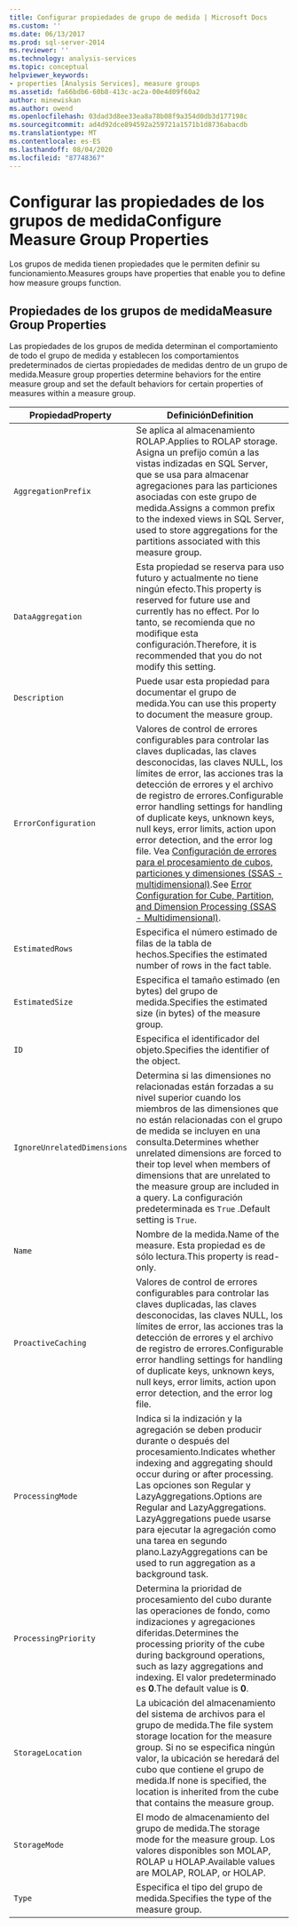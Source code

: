 ```yaml
---
title: Configurar propiedades de grupo de medida | Microsoft Docs
ms.custom: ''
ms.date: 06/13/2017
ms.prod: sql-server-2014
ms.reviewer: ''
ms.technology: analysis-services
ms.topic: conceptual
helpviewer_keywords:
- properties [Analysis Services], measure groups
ms.assetid: fa66bdb6-60b8-413c-ac2a-00e4d09f60a2
author: minewiskan
ms.author: owend
ms.openlocfilehash: 03dad3d8ee33ea8a78b08f9a354d0db3d177198c
ms.sourcegitcommit: ad4d92dce894592a259721a1571b1d8736abacdb
ms.translationtype: MT
ms.contentlocale: es-ES
ms.lasthandoff: 08/04/2020
ms.locfileid: "87748367"
---
```

# <a name="configure-measure-group-properties"></a><span data-ttu-id="da5a7-102">Configurar las propiedades de los grupos de medida</span><span class="sxs-lookup"><span data-stu-id="da5a7-102">Configure Measure Group Properties</span></span>
  <span data-ttu-id="da5a7-103">Los grupos de medida tienen propiedades que le permiten definir su funcionamiento.</span><span class="sxs-lookup"><span data-stu-id="da5a7-103">Measures groups have properties that enable you to define how measure groups function.</span></span>  
  
## <a name="measure-group-properties"></a><span data-ttu-id="da5a7-104">Propiedades de los grupos de medida</span><span class="sxs-lookup"><span data-stu-id="da5a7-104">Measure Group Properties</span></span>  
 <span data-ttu-id="da5a7-105">Las propiedades de los grupos de medida determinan el comportamiento de todo el grupo de medida y establecen los comportamientos predeterminados de ciertas propiedades de medidas dentro de un grupo de medida.</span><span class="sxs-lookup"><span data-stu-id="da5a7-105">Measure group properties determine behaviors for the entire measure group and set the default behaviors for certain properties of measures within a measure group.</span></span>  
  
|<span data-ttu-id="da5a7-106">Propiedad</span><span class="sxs-lookup"><span data-stu-id="da5a7-106">Property</span></span>|<span data-ttu-id="da5a7-107">Definición</span><span class="sxs-lookup"><span data-stu-id="da5a7-107">Definition</span></span>|  
|--------------|----------------|  
|`AggregationPrefix`|<span data-ttu-id="da5a7-108">Se aplica al almacenamiento ROLAP.</span><span class="sxs-lookup"><span data-stu-id="da5a7-108">Applies to ROLAP storage.</span></span> <span data-ttu-id="da5a7-109">Asigna un prefijo común a las vistas indizadas en SQL Server, que se usa para almacenar agregaciones para las particiones asociadas con este grupo de medida.</span><span class="sxs-lookup"><span data-stu-id="da5a7-109">Assigns a common prefix to the indexed views in SQL Server, used to store aggregations for the partitions associated with this measure group.</span></span>|  
|`DataAggregation`|<span data-ttu-id="da5a7-110">Esta propiedad se reserva para uso futuro y actualmente no tiene ningún efecto.</span><span class="sxs-lookup"><span data-stu-id="da5a7-110">This property is reserved for future use and currently has no effect.</span></span> <span data-ttu-id="da5a7-111">Por lo tanto, se recomienda que no modifique esta configuración.</span><span class="sxs-lookup"><span data-stu-id="da5a7-111">Therefore, it is recommended that you do not modify this setting.</span></span>|  
|`Description`|<span data-ttu-id="da5a7-112">Puede usar esta propiedad para documentar el grupo de medida.</span><span class="sxs-lookup"><span data-stu-id="da5a7-112">You can use this property to document the measure group.</span></span>|  
|`ErrorConfiguration`|<span data-ttu-id="da5a7-113">Valores de control de errores configurables para controlar las claves duplicadas, las claves desconocidas, las claves NULL, los límites de error, las acciones tras la detección de errores y el archivo de registro de errores.</span><span class="sxs-lookup"><span data-stu-id="da5a7-113">Configurable error handling settings for handling of duplicate keys, unknown keys, null keys, error limits, action upon error detection, and the error log file.</span></span> <span data-ttu-id="da5a7-114">Vea [Configuración de errores para el procesamiento de cubos, particiones y dimensiones &#40;SSAS - multidimensional&#41;](error-configuration-for-cube-partition-and-dimension-processing.md).</span><span class="sxs-lookup"><span data-stu-id="da5a7-114">See [Error Configuration for Cube, Partition, and Dimension Processing &#40;SSAS - Multidimensional&#41;](error-configuration-for-cube-partition-and-dimension-processing.md).</span></span>|  
|`EstimatedRows`|<span data-ttu-id="da5a7-115">Especifica el número estimado de filas de la tabla de hechos.</span><span class="sxs-lookup"><span data-stu-id="da5a7-115">Specifies the estimated number of rows in the fact table.</span></span>|  
|`EstimatedSize`|<span data-ttu-id="da5a7-116">Especifica el tamaño estimado (en bytes) del grupo de medida.</span><span class="sxs-lookup"><span data-stu-id="da5a7-116">Specifies the estimated size (in bytes) of the measure group.</span></span>|  
|`ID`|<span data-ttu-id="da5a7-117">Especifica el identificador del objeto.</span><span class="sxs-lookup"><span data-stu-id="da5a7-117">Specifies the identifier of the object.</span></span>|  
|`IgnoreUnrelatedDimensions`|<span data-ttu-id="da5a7-118">Determina si las dimensiones no relacionadas están forzadas a su nivel superior cuando los miembros de las dimensiones que no están relacionadas con el grupo de medida se incluyen en una consulta.</span><span class="sxs-lookup"><span data-stu-id="da5a7-118">Determines whether unrelated dimensions are forced to their top level when members of dimensions that are unrelated to the measure group are included in a query.</span></span> <span data-ttu-id="da5a7-119">La configuración predeterminada es `True` .</span><span class="sxs-lookup"><span data-stu-id="da5a7-119">Default setting is `True`.</span></span>|  
|`Name`|<span data-ttu-id="da5a7-120">Nombre de la medida.</span><span class="sxs-lookup"><span data-stu-id="da5a7-120">Name of the measure.</span></span> <span data-ttu-id="da5a7-121">Esta propiedad es de sólo lectura.</span><span class="sxs-lookup"><span data-stu-id="da5a7-121">This property is read-only.</span></span>|  
|`ProactiveCaching`|<span data-ttu-id="da5a7-122">Valores de control de errores configurables para controlar las claves duplicadas, las claves desconocidas, las claves NULL, los límites de error, las acciones tras la detección de errores y el archivo de registro de errores.</span><span class="sxs-lookup"><span data-stu-id="da5a7-122">Configurable error handling settings for handling of duplicate keys, unknown keys, null keys, error limits, action upon error detection, and the error log file.</span></span>|  
|`ProcessingMode`|<span data-ttu-id="da5a7-123">Indica si la indización y la agregación se deben producir durante o después del procesamiento.</span><span class="sxs-lookup"><span data-stu-id="da5a7-123">Indicates whether indexing and aggregating should occur during or after processing.</span></span> <span data-ttu-id="da5a7-124">Las opciones son Regular y LazyAggregations.</span><span class="sxs-lookup"><span data-stu-id="da5a7-124">Options are Regular and LazyAggregations.</span></span> <span data-ttu-id="da5a7-125">LazyAggregations puede usarse para ejecutar la agregación como una tarea en segundo plano.</span><span class="sxs-lookup"><span data-stu-id="da5a7-125">LazyAggregations can be used to run aggregation as a background task.</span></span>|  
|`ProcessingPriority`|<span data-ttu-id="da5a7-126">Determina la prioridad de procesamiento del cubo durante las operaciones de fondo, como indizaciones y agregaciones diferidas.</span><span class="sxs-lookup"><span data-stu-id="da5a7-126">Determines the processing priority of the cube during background operations, such as lazy aggregations and indexing.</span></span> <span data-ttu-id="da5a7-127">El valor predeterminado es **0**.</span><span class="sxs-lookup"><span data-stu-id="da5a7-127">The default value is **0**.</span></span>|  
|`StorageLocation`|<span data-ttu-id="da5a7-128">La ubicación del almacenamiento del sistema de archivos para el grupo de medida.</span><span class="sxs-lookup"><span data-stu-id="da5a7-128">The file system storage location for the measure group.</span></span> <span data-ttu-id="da5a7-129">Si no se especifica ningún valor, la ubicación se heredará del cubo que contiene el grupo de medida.</span><span class="sxs-lookup"><span data-stu-id="da5a7-129">If none is specified, the location is inherited from the cube that contains the measure group.</span></span>|  
|`StorageMode`|<span data-ttu-id="da5a7-130">El modo de almacenamiento del grupo de medida.</span><span class="sxs-lookup"><span data-stu-id="da5a7-130">The storage mode for the measure group.</span></span> <span data-ttu-id="da5a7-131">Los valores disponibles son MOLAP, ROLAP u HOLAP.</span><span class="sxs-lookup"><span data-stu-id="da5a7-131">Available values are MOLAP, ROLAP, or HOLAP.</span></span>|  
|`Type`|<span data-ttu-id="da5a7-132">Especifica el tipo del grupo de medida.</span><span class="sxs-lookup"><span data-stu-id="da5a7-132">Specifies the type of the measure group.</span></span>|  
  
  
